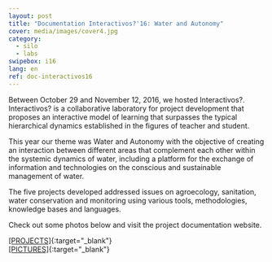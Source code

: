 ```yaml
---
layout: post
title: "Documentation Interactivos?'16: Water and Autonomy"
cover: media/images/cover4.jpg
category:
  - silo
  - labs
swipebox: i16
lang: en
ref: doc-interactivos16
---
```

Between October 29 and November 12, 2016, we hosted Interactivos?. Interactivos? is a collaborative laboratory for project development that proposes an interactive model of learning that surpasses the typical hierarchical dynamics established in the figures of teacher and student.

This year our theme was Water and Autonomy with the objective of creating an interaction between different areas that complement each other within the systemic dynamics of water, including a platform for the exchange of information and technologies on the conscious and sustainable management of water.

The five projects developed addressed issues on agroecology, sanitation, water conservation and monitoring using various tools, methodologies, knowledge bases and languages.

Check out some photos below and visit the project documentation website.

[[PROJECTS]](https://interactivos.silo.org.br/2016/){:target="_blank"}  
[[PICTURES]](https://www.flickr.com/photos/interactivos16/){:target="_blank"}
